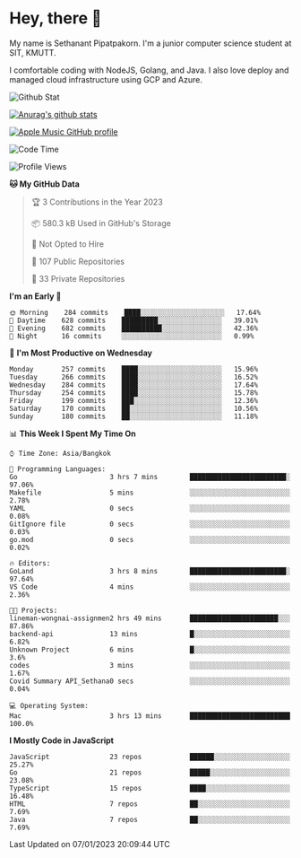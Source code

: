 # Hey, there 🙌
My name is Sethanant Pipatpakorn. I'm a junior computer science student at SIT, KMUTT.

I comfortable coding with NodeJS, Golang, and Java. I also love deploy and managed cloud infrastructure using GCP and Azure.

![Github Stat](https://github-profile-summary-cards.vercel.app/api/cards/profile-details?username=thetkpark&theme=dracula)

[![Anurag's github stats](https://github-readme-stats.vercel.app/api?username=thetkpark&count_private=true&show_icons=true&theme=tokyonight)](https://github.com/anuraghazra/github-readme-stats)

[![Apple Music GitHub profile](https://apple-music-github-profile.rayriffy.com/theme/light.svg?uid=000347.6120fcbefcb74cd59d65c108cc315787.1333)](https://github.com/rayriffy/apple-music-github-profile)

<!--START_SECTION:waka-->
![Code Time](http://img.shields.io/badge/Code%20Time-956%20hrs%2017%20mins-blue)

![Profile Views](http://img.shields.io/badge/Profile%20Views-2-blue)

**🐱 My GitHub Data** 

> 🏆 3 Contributions in the Year 2023
 > 
> 📦 580.3 kB Used in GitHub's Storage 
 > 
> 🚫 Not Opted to Hire
 > 
> 📜 107 Public Repositories 
 > 
> 🔑 33 Private Repositories  
 > 
**I'm an Early 🐤** 

```text
🌞 Morning    284 commits    ████░░░░░░░░░░░░░░░░░░░░░   17.64% 
🌆 Daytime    628 commits    █████████░░░░░░░░░░░░░░░░   39.01% 
🌃 Evening    682 commits    ██████████░░░░░░░░░░░░░░░   42.36% 
🌙 Night      16 commits     ░░░░░░░░░░░░░░░░░░░░░░░░░   0.99%

```
📅 **I'm Most Productive on Wednesday** 

```text
Monday       257 commits    ████░░░░░░░░░░░░░░░░░░░░░   15.96% 
Tuesday      266 commits    ████░░░░░░░░░░░░░░░░░░░░░   16.52% 
Wednesday    284 commits    ████░░░░░░░░░░░░░░░░░░░░░   17.64% 
Thursday     254 commits    ████░░░░░░░░░░░░░░░░░░░░░   15.78% 
Friday       199 commits    ███░░░░░░░░░░░░░░░░░░░░░░   12.36% 
Saturday     170 commits    ██░░░░░░░░░░░░░░░░░░░░░░░   10.56% 
Sunday       180 commits    ██░░░░░░░░░░░░░░░░░░░░░░░   11.18%

```


📊 **This Week I Spent My Time On** 

```text
⌚︎ Time Zone: Asia/Bangkok

💬 Programming Languages: 
Go                       3 hrs 7 mins        ████████████████████████░   97.06% 
Makefile                 5 mins              ░░░░░░░░░░░░░░░░░░░░░░░░░   2.78% 
YAML                     0 secs              ░░░░░░░░░░░░░░░░░░░░░░░░░   0.08% 
GitIgnore file           0 secs              ░░░░░░░░░░░░░░░░░░░░░░░░░   0.03% 
go.mod                   0 secs              ░░░░░░░░░░░░░░░░░░░░░░░░░   0.02%

🔥 Editors: 
GoLand                   3 hrs 8 mins        ████████████████████████░   97.64% 
VS Code                  4 mins              ░░░░░░░░░░░░░░░░░░░░░░░░░   2.36%

🐱‍💻 Projects: 
lineman-wongnai-assignmen2 hrs 49 mins       ██████████████████████░░░   87.86% 
backend-api              13 mins             █░░░░░░░░░░░░░░░░░░░░░░░░   6.82% 
Unknown Project          6 mins              █░░░░░░░░░░░░░░░░░░░░░░░░   3.6% 
codes                    3 mins              ░░░░░░░░░░░░░░░░░░░░░░░░░   1.67% 
Covid Summary API_Sethana0 secs              ░░░░░░░░░░░░░░░░░░░░░░░░░   0.04%

💻 Operating System: 
Mac                      3 hrs 13 mins       █████████████████████████   100.0%

```

**I Mostly Code in JavaScript** 

```text
JavaScript               23 repos            ██████░░░░░░░░░░░░░░░░░░░   25.27% 
Go                       21 repos            █████░░░░░░░░░░░░░░░░░░░░   23.08% 
TypeScript               15 repos            ████░░░░░░░░░░░░░░░░░░░░░   16.48% 
HTML                     7 repos             ██░░░░░░░░░░░░░░░░░░░░░░░   7.69% 
Java                     7 repos             ██░░░░░░░░░░░░░░░░░░░░░░░   7.69%

```



 Last Updated on 07/01/2023 20:09:44 UTC
<!--END_SECTION:waka-->
